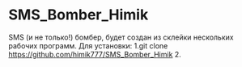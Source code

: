 # SMS_Bomber_Himik
SMS (и не только!) бомбер, будет создан из склейки нескольких рабочих программ.
Для установки: 
1.git clone https://github.com/himik777/SMS_Bomber_Himik
2.

